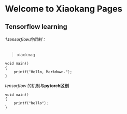 # Welcome to Xiaokang Pages

## Tensorflow learning

###### 1.tensorflow的机制：

> xiaoknag

    void main()
    {
        printf("Hello, Markdown.");
    }
   
*tensorflow* 的机制与**pytorch区别**

    void main()
    {
        printf("hello");
    }

